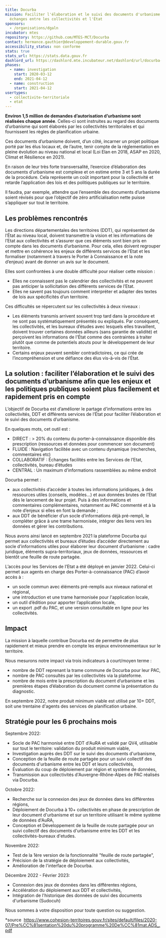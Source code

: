 ```yaml
---
title: Docurba
mission: Faciliter l'élaboration et le suivi des documents d'urbanisme en améliorant les
  échanges entre les collectivités et l'État
sponsors:
  - /organisations/dgaln
incubator: mtes
repository: https://github.com/MTES-MCT/Docurba
contact: hermance.gauthier@developpement-durable.gouv.fr
accessibility_status: non conforme
stats: true
stats_url: https://stats.data.gouv.fr
dashlord_url: https://dashlord.mte.incubateur.net/dashlord/url/docurba-incubateur-net/
phases:
  - name: investigation
    start: 2020-03-12
    end: 2021-04-12
  - name: construction
    start: 2021-04-12
usertypes:
  - collectivite-territoriale
  - etat
---
```

**Environ 1,5 million de demandes d’autorisation d’urbanisme sont réalisées chaque année**. Celles-ci sont instruites au regard des documents d’urbanisme qui sont élaborés par les collectivités territoriales et qui fournissent les règles de planification urbaine.

Ces documents d’urbanisme doivent, d’un côté, incarner un projet politique porté par les élus locaux et, de l’autre, tenir compte de la  réglementation en pleine évolution au niveau national et local (Loi Elan en 2018, ASAP en 2020, Climat et Résilience en 2021). 

En raison de leur très forte transversalité, l’exercice d’élaboration des documents d’urbanisme est complexe et on estime entre 3 et 5 ans la durée de la procédure. Cela représente un coût important pour la collectivité et retarde l’application des lois et des politiques publiques sur le territoire. 

Il faudra, par exemple, attendre que l’ensemble des documents d’urbanisme soient révisés pour que l’objectif de zéro artificialisation nette puisse s’appliquer sur tout le territoire. 

## Les problèmes rencontrés 

Les directions départementales des territoires (DDT), qui représentent de l’État au niveau local, doivent transmettre la vision et les informations de l’Etat aux collectivités et s’assurer que ces éléments sont bien pris en compte dans les documents d’urbanisme. Pour cela, elles doivent regrouper et mettre en cohérence les enjeux de différents services de l’Etat et les formaliser (notamment à travers le Porter à Connaissance et la note d’enjeux) avant de donner un avis sur le document. 

Elles sont confrontées à une double difficulté pour réaliser cette mission : 

* Elles ne connaissent pas le calendrier des collectivités et ne peuvent pas anticiper la sollicitation des différents services de l’Etat. 
* Elles ne savent pas toujours comment interpréter et adapter des textes de lois aux spécificités d’un territoire.

Ces difficultés se répercutent sur les collectivités à deux niveaux : 

* Les éléments transmis arrivent souvent trop tard dans la procédure et ne sont pas systématiquement présentés ou expliqués. Par conséquent, les collectivités, et les bureaux d’études avec lesquels elles travaillent, doivent trouver certaines données ailleurs (sans garantie de validité) et perçoivent les informations de l'État comme des contraintes à traiter plutôt que comme de potentiels atouts pour le développement de leur territoire.
* Certains enjeux peuvent sembler contradictoires, ce qui crée de l’incompréhension et une défiance des élus vis-à-vis de l’État.

## La solution : faciliter l’élaboration et le suivi des documents d’urbanisme afin que les enjeux et les politiques publiques soient plus facilement et rapidement pris en compte

L’objectif de Docurba est d’améliorer le partage d’informations entre les collectivités, DDT et différents services de l’État pour faciliter l’élaboration et le suivi des documents d’urbanisme.

En quelques mots, cet outil est : 
* DIRECT : > 20% du contenu du porter-à-connaissance disponible dès prescription (ressources et données pour commencer son document)
* FLUIDE : Navigation facilitée avec un contenu dynamique (recherches, commentaires etc)
* COLLABORATIF : Échanges facilités entre les Services de l’Etat, collectivités, bureau d’études
* CENTRAL  : Un maximum d’informations rassemblées au même endroit

Docurba permet :
* aux collectivités d’accéder à toutes les informations juridiques, à des ressources utiles (conseils, modèles...) et aux données brutes de l’Etat dès le lancement de leur projet. Puis à des informations et commentaires complémentaires, notamment au PAC commenté et à la note d’enjeux si elles en font la demande ;
* aux DDT de bénéficier d’un socle d’informations déjà pré-rempli, le compléter grâce à une trame harmonisée, intégrer des liens vers les données et gérer les contributions.

Nous avons ainsi lancé en septembre 2021 la plateforme Docurba qui permet aux collectivités et bureaux d’études d’accéder directement au socle d’informations utiles pour élaborer leur document d’urbanisme : cadre juridique, éléments supra-territoriaux, jeux de données, ressources et bientôt une feuille de route partagée.

L’accès pour les Services de l’Etat a été déployé en janvier 2022. Celui-ci permet aux agents en charge des Porter-à-connaissance (PAC) d’avoir accès à :
* un socle commun avec éléments pré-remplis aux niveaux national et régional, 
* une introduction et une trame harmonisée pour l'application locale,
* un outil d’édition pour apporter l’application locale, 
* un export .pdf du PAC, et une version consultable en ligne pour les collectivités. 

## Impact 

La mission à laquelle contribue Docurba est de permettre de plus rapidement et mieux prendre en compte les enjeux environnementaux sur le territoire. 

Nous mesurons notre impact via trois indicateurs à court/moyen terme : 
* nombre de DDT reprenant la trame commune de Docurba pour leur PAC, 
* nombre de PAC consultés par les collectivités via la plateforme.
* nombre de mois entre la prescription du document d’urbanisme et les premières étapes d’élaboration du document comme la présentation du diagnostic. 

En septembre 2022, notre produit minimum viable est utilisé par 10+ DDT, soit une trentaine d'agents des services de planification urbaine. 

## Stratégie pour les 6 prochains mois

Septembre 2022:
* Socle de PAC harmonisé entre DDT d'AuRA et validé par QV4, utilisable sur tout le territoire: validation du produit minimum viable, 
* Investigation auprès des DDT sur le suivi des documents d'urbanisme, 
* Conception de la feuille de route partagée pour un suivi collectif des documents d'urbanisme entre les DDT et leurs collectivités, 
* Évaluation du coup de déploiement par région et système de données, 
* Transmission aux collectivités d'Auvergne-Rhône-Alpes de PAC réalisés via Docurba. 

Octobre 2022: 
* Recherche sur la connexion des jeux de données dans les différentes régions,
* Déploiement de Docurba à 10+ collectivités en phase de prescription de leur document d'urbanisme et sur un territoire utilisant le même système de données d'AuRA, 
* Conception et Développement de la feuille de route partagée pour un suivi collectif des documents d'urbanisme entre les DDT et les collectivités-bureaux d'etudes. 

Novembre 2022:
* Test de la 1ère version de la fonctionnalité "feuille de route partagée",
* Précision de la stratégie de déploiement aux collectivités, 
* Amélioration de l'interface de Docurba.

Décembre 2022 - Février 2023: 
* Connexion des jeux de données dans les différentes régions,
* Accélération du déploiement aux DDT et collectivités,
* Intégration de l'historique des données de suivi des documents d'urbanisme (Sudocuh)

Nous sommes à votre disposition pour toute question ou suggestion. 

\*source  https://www.cohesion-territoires.gouv.fr/sites/default/files/2020-07/Pre%CC%81sentation%20du%20programme%20De%CC%81mat.ADS_.pdf
